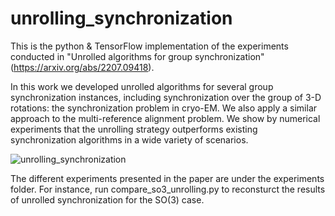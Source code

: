 # unrolling_synchronization
This is the python & TensorFlow implementation of the experiments conducted in "Unrolled algorithms for group synchronization" (https://arxiv.org/abs/2207.09418).

In this work we developed unrolled algorithms for several group synchronization instances, including synchronization over the group of 3-D rotations: the synchronization problem in cryo-EM. We also apply a similar approach to the multi-reference alignment problem. We show by numerical experiments that the unrolling strategy outperforms existing synchronization algorithms in a wide variety of scenarios.

![unrolling_synchronization](https://github.com/noamjanco/unrolling_synchronization/assets/82662498/ec5376dc-d005-4fde-8b76-1da2f29431a9)

The different experiments presented in the paper are under the experiments folder.
For instance, run compare_so3_unrolling.py to reconsturct the results of unrolled synchronization for the SO(3) case.
